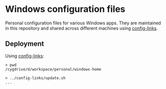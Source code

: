 Windows configuration files
===========================

Personal configuration files for various Windows apps.
They are maintained in this repository and shared across different machines
using [config-links].

[config-links]: https://github.com/egor-tensin/config-links

Deployment
----------

Using [config-links]:

    > pwd
    /cygdrive/d/workspace/personal/windows-home

    > ../config-links/update.sh
    ...
